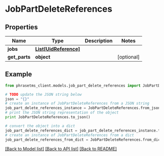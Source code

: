 # JobPartDeleteReferences

## Properties

| Name          | Type                                      | Description | Notes      |
| ------------- | ----------------------------------------- | ----------- | ---------- |
| **jobs**      | [**List[UidReference]**](UidReference.md) |             |
| **get_parts** | **object**                                |             | [optional] |

## Example

```python
from phrasetms_client.models.job_part_delete_references import JobPartDeleteReferences

# TODO update the JSON string below
json = "{}"
# create an instance of JobPartDeleteReferences from a JSON string
job_part_delete_references_instance = JobPartDeleteReferences.from_json(json)
# print the JSON string representation of the object
print JobPartDeleteReferences.to_json()

# convert the object into a dict
job_part_delete_references_dict = job_part_delete_references_instance.to_dict()
# create an instance of JobPartDeleteReferences from a dict
job_part_delete_references_from_dict = JobPartDeleteReferences.from_dict(job_part_delete_references_dict)
```

[[Back to Model list]](../README.md#documentation-for-models) [[Back to API list]](../README.md#documentation-for-api-endpoints) [[Back to README]](../README.md)
